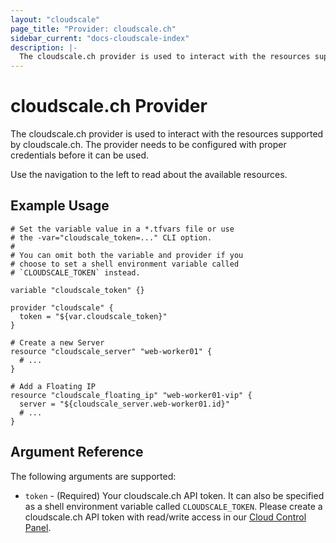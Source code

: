 ```yaml
---
layout: "cloudscale"
page_title: "Provider: cloudscale.ch"
sidebar_current: "docs-cloudscale-index"
description: |-
  The cloudscale.ch provider is used to interact with the resources supported by cloudscale.ch. The provider needs to be configured with the proper credentials before it can be used.
---
```


# cloudscale.ch Provider

The cloudscale.ch provider is used to interact with the resources supported by cloudscale.ch. The provider needs to be configured with proper credentials before it can be used.

Use the navigation to the left to read about the available resources.

## Example Usage

```hcl
# Set the variable value in a *.tfvars file or use 
# the -var="cloudscale_token=..." CLI option.
#
# You can omit both the variable and provider if you
# choose to set a shell environment variable called
# `CLOUDSCALE_TOKEN` instead.

variable "cloudscale_token" {}

provider "cloudscale" {
  token = "${var.cloudscale_token}"
}

# Create a new Server
resource "cloudscale_server" "web-worker01" {
  # ...
}

# Add a Floating IP
resource "cloudscale_floating_ip" "web-worker01-vip" {
  server = "${cloudscale_server.web-worker01.id}"
  # ...
}
```

## Argument Reference

The following arguments are supported:

* `token` - (Required) Your cloudscale.ch API token. It can also be specified as a shell environment variable called `CLOUDSCALE_TOKEN`. Please create a cloudscale.ch API token with read/write access in our [Cloud Control Panel](https://control.cloudscale.ch/).
